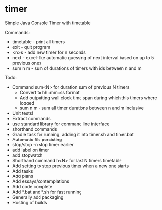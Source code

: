 # timer
Simple Java Console Timer with timetable

Commands:
- timetable - print all timers 
- exit - quit program
- \<n\>s - add new timer for n seconds
- next - excel-like automatic guessing of next interval based on up to 5 previous ones
- sum n m - sum of durations of timers with ids between n and m


Todo:
- Command sum\<N\> for duration sum of previous N timers
    - Convert to hh::mm::ss format
    - Add outputting wall clock time span during which this timers where logged
    - sum n m - sum all timer durations between n and m inclusive
- Unit tests!
- Extract commands
- use standard library for command line interface
- shorthand commands
- Gradle task for running, adding it into timer.sh and timer.bat
- Automatic file persisting
- stop/stop -n stop timer earlier
- add label on timer
- add stopwatch 
- Shorthand command h\<N\> for last N timers timetable
- Add setting to stop previous timer when a new one starts
- Add tasks
- Add plans
- Add essays/contemplations
- Add code complete
- Add *.bat and *.sh for fast running
- Generally add packaging
- Hosting of builds
